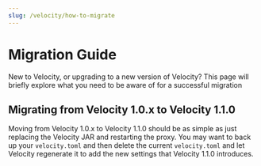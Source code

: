 ```yaml
---
slug: /velocity/how-to-migrate
---
```


# Migration Guide

New to Velocity, or upgrading to a new version of Velocity? This page will briefly explore what you
need to be aware of for a successful migration

## Migrating from Velocity 1.0.x to Velocity 1.1.0

Moving from Velocity 1.0.x to Velocity 1.1.0 should be as simple as just replacing the Velocity JAR
and restarting the proxy. You may want to back up your `velocity.toml` and then delete the current
`velocity.toml` and let Velocity regenerate it to add the new settings that Velocity 1.1.0
introduces.
